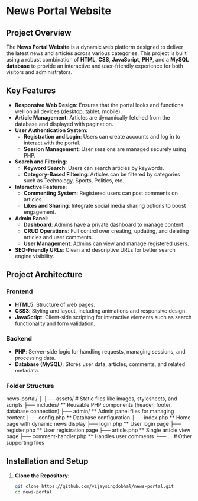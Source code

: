 # News Portal Website

## Project Overview
The **News Portal Website** is a dynamic web platform designed to deliver the latest news and articles across various categories. This project is built using a robust combination of **HTML**, **CSS**, **JavaScript**, **PHP**, and a **MySQL database** to provide an interactive and user-friendly experience for both visitors and administrators.

## Key Features
- **Responsive Web Design**: Ensures that the portal looks and functions well on all devices (desktop, tablet, mobile).
- **Article Management**: Articles are dynamically fetched from the database and displayed with pagination.
- **User Authentication System**:
  - **Registration and Login**: Users can create accounts and log in to interact with the portal.
  - **Session Management**: User sessions are managed securely using PHP.
- **Search and Filtering**:
  - **Keyword Search**: Users can search articles by keywords.
  - **Category-Based Filtering**: Articles can be filtered by categories such as Technology, Sports, Politics, etc.
- **Interactive Features**:
  - **Commenting System**: Registered users can post comments on articles.
  - **Likes and Sharing**: Integrate social media sharing options to boost engagement.
- **Admin Panel**:
  - **Dashboard**: Admins have a private dashboard to manage content.
  - **CRUD Operations**: Full control over creating, updating, and deleting articles and user comments.
  - **User Management**: Admins can view and manage registered users.
- **SEO-Friendly URLs**: Clean and descriptive URLs for better search engine visibility.

## Project Architecture
### Frontend
- **HTML5**: Structure of web pages.
- **CSS3**: Styling and layout, including animations and responsive design.
- **JavaScript**: Client-side scripting for interactive elements such as search functionality and form validation.

### Backend
- **PHP**: Server-side logic for handling requests, managing sessions, and processing data.
- **Database (MySQL)**: Stores user data, articles, comments, and related metadata.

### Folder Structure
news-portal/ │ ├── assets/ # Static files like images, stylesheets, and scripts ├── includes/ 
** Reusable PHP components (header, footer, database connection) ├── admin/ 
** Admin panel files for managing content ├── config.php
** Database configuration ├── index.php 
** Home page with dynamic news display ├── login.php
** User login page ├── register.php 
** User registration page ├── article.php 
** Single article view page ├── comment-handler.php
** Handles user comments └── ... # Other supporting files

## Installation and Setup
1. **Clone the Repository**:
   ```bash
   git clone https://github.com/vijaysingdobhal/news-portal.git
   cd news-portal
   
